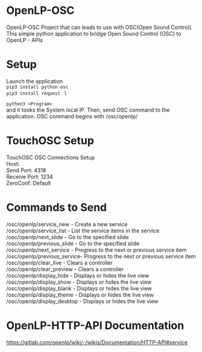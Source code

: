 # OpenLP-OSC

OpenLP-OSC Project that can leads to use with OSC(Open Sound Control). This simple python application to bridge Open Sound Control (OSC) to OpenLP - APIs


# Setup
Launch the application \
``pip3 install python-osc `` \
``pip3 install request `` \

``python3 <Program>`` \
and it tooks the System local IP. Then, send OSC command to the application. OSC command begins with /osc/openlp/

# TouchOSC Setup
TouchOSC OSC Connections Setup \
  Host: <Machine IP> \
  Send Port: 4318 \
  Receive Port: 1234 \
  ZeroConf: Default

# Commands to Send
/osc/openlp/service_new     - Create a new service \
/osc/openlp/service_list    - List the service items in the service \
/osc/openlp/next_slide      - Go to the specified slide \
/osc/openlp/previous_slide  - Go to the specified slide \
/osc/openlp/next_service    - Progress to the next or previous service item \
/osc/openlp/previous_service- Progress to the next or previous service item \
/osc/openlp/clear_live       - Clears a controller \
/osc/openlp/clear_preview    - Clears a controller \
/osc/openlp/display_hide     - Displays or hides the live view \
/osc/openlp/display_show     - Displays or hides the live view \
/osc/openlp/display_blank    - Displays or hides the live view \
/osc/openlp/display_theme    - Displays or hides the live view \
/osc/openlp/display_desktop  - Displays or hides the live view 


# OpenLP-HTTP-API Documentation
https://gitlab.com/openlp/wiki/-/wikis/Documentation/HTTP-API#service
